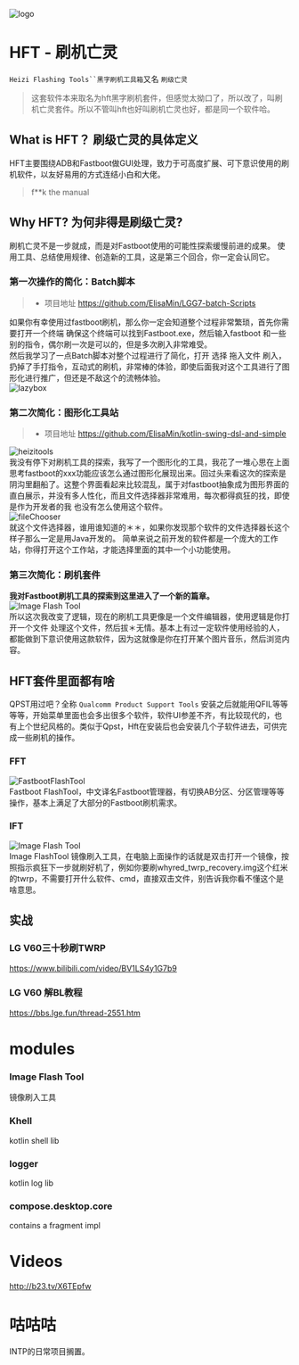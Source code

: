 ![logo](docs/wangling.webp)
# HFT - 刷机亡灵
`Heizi Flashing Tools``黑字刷机工具箱`又名 `刷级亡灵`
> 这套软件本来取名为hft黑字刷机套件，但感觉太拗口了，所以改了，叫刷机亡灵套件。所以不管叫hft也好叫刷机亡灵也好，都是同一个软件哈。

## What is HFT？ 刷级亡灵的具体定义
HFT主要围绕ADB和Fastboot做GUI处理，致力于可高度扩展、可下意识使用的刷机软件，以友好易用的方式连结小白和大佬。
> f**k the manual

## Why HFT? 为何非得是刷级亡灵?
刷机亡灵不是一步就成，而是对Fastboot使用的可能性探索缓慢前进的成果。
使用工具、总结使用规律、创造新的工具，这是第三个回合，你一定会认同它。
### 第一次操作的简化：Batch脚本
> * 项目地址 https://github.com/ElisaMin/LGG7-batch-Scripts  

如果你有幸使用过fastboot刷机，那么你一定会知道整个过程非常繁琐，首先你需要打开一个终端 确保这个终端可以找到Fastboot.exe，然后输入fastboot 和一些别的指令，偶尔刷一次是可以的，但是多次刷入非常难受。  
然后我学习了一点Batch脚本对整个过程进行了简化，打开 选择 拖入文件 刷入，扔掉了手打指令，互动式的刷机，非常棒的体验，即使后面我对这个工具进行了图形化进行推广，但还是不敌这个的流畅体验。  
![lazybox](docs/lazybox.jpg)
### 第二次简化：图形化工具站
> * 项目地址 https://github.com/ElisaMin/kotlin-swing-dsl-and-simple

![heizitools](docs/ht.jpg)   
我没有停下对刷机工具的探索，我写了一个图形化的工具，我花了一堆心思在上面思考fastboot的xxx功能应该怎么通过图形化展现出来。回过头来看这次的探索是阴沟里翻船了。这整个界面看起来比较混乱，属于对fastboot抽象成为图形界面的直白展示，并没有多人性化，而且文件选择器非常难用，每次都得疯狂的找，即使是作为开发者的我 也没有怎么使用这个软件。  
![fileChooser](docs/filechooser.jpg)  
就这个文件选择器，谁用谁知道的＊＊，如果你发现那个软件的文件选择器长这个样子那么一定是用Java开发的。
简单来说之前开发的软件都是一个庞大的工作站，你得打开这个工作站，才能选择里面的其中一个小功能使用。  
### 第三次简化：刷机套件
**我对Fastboot刷机工具的探索到这里进入了一个新的篇章。**  
![Image Flash Tool](docs/ift.png)  
所以这次我改变了逻辑，现在的刷机工具更像是一个文件编辑器，使用逻辑是你打开一个文件 处理这个文件，然后拔＊无情。基本上有过一定软件使用经验的人，都能做到下意识使用这款软件，因为这就像是你在打开某个图片音乐，然后浏览内容。     

## HFT套件里面都有啥
QPST用过吧？全称 `Qualcomm Product Support Tools` 安装之后就能用QFIL等等等等，开始菜单里面也会多出很多个软件，软件UI参差不齐，有比较现代的，也有上个世纪风格的。类似于Qpst，Hft在安装后也会安装几个子软件进去，可供完成一些刷机的操作。  

### FFT 
![FastbootFlashTool](docs/fft.png)  
Fastboot FlashTool，中文译名Fastboot管理器，有切换AB分区、分区管理等等操作，基本上满足了大部分的Fastboot刷机需求。
### IFT
![Image Flash Tool](docs/ift.png)  
Image FlashTool 镜像刷入工具，在电脑上面操作的话就是双击打开一个镜像，按照指示疯狂下一步就刷好机了，例如你要刷whyred_twrp_recovery.img这个红米的twrp，不需要打开什么软件、cmd，直接双击文件，别告诉我你看不懂这个是啥意思。

## 实战 
### LG V60三十秒刷TWRP 
https://www.bilibili.com/video/BV1LS4y1G7b9
### LG V60 解BL教程
https://bbs.lge.fun/thread-2551.htm

# modules
### Image Flash Tool
镜像刷入工具
### Khell
kotlin shell lib 
### logger
kotlin log lib
### compose.desktop.core
contains a fragment impl

# Videos
http://b23.tv/X6TEpfw

# 咕咕咕
INTP的日常项目搁置。
